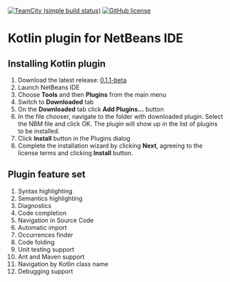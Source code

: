 [![TeamCity (simple build status)](https://img.shields.io/teamcity/http/teamcity.jetbrains.com/s/Kotlin_NetBeansPlugin.svg)](https://teamcity.jetbrains.com/viewType.html?buildTypeId=Kotlin_NetBeansPlugin&branch_Kotlin=%3Cdefault%3E&tab=buildTypeStatusDiv)
[![GitHub license](https://img.shields.io/badge/license-Apache%20License%202.0-blue.svg?style=flat)](http://www.apache.org/licenses/LICENSE-2.0)

# Kotlin plugin for NetBeans IDE

## Installing Kotlin plugin
1. Download the latest release: [0.1.1-beta](https://github.com/JetBrains/kotlin-netbeans/releases/tag/v0.1.1-beta)
2. Launch NetBeans IDE
3. Choose **Tools** and then **Plugins** from the main menu
4. Switch to **Downloaded** tab
5. On the **Downloaded** tab click **Add Plugins...** button
6. In the file chooser, navigate to the folder with downloaded plugin. Select the NBM file and click OK. The plugin will show up in the list of plugins to be installed.
7. Click **Install** button in the Plugins dialog
8. Complete the installation wizard by clicking **Next**, agreeing to the license terms and clicking **Install** button.


## Plugin feature set

1. Syntax highlighting
2. Semantics highlighting
3. Diagnostics
4. Code completion
5. Navigation in Source Code
6. Automatic import
7. Occurrences finder
8. Code folding 
9. Unit testing support
10. Ant and Maven support
11. Navigation by Kotlin class name
12. Debugging support

